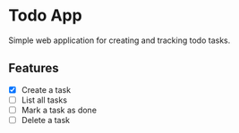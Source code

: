 # Todo App

Simple web application for creating and tracking todo tasks.

## Features

- [x] Create a task
- [ ] List all tasks
- [ ] Mark a task as done
- [ ] Delete a task
